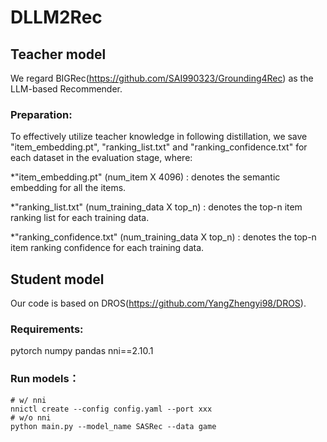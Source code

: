 # DLLM2Rec

## Teacher model
We regard BIGRec(https://github.com/SAI990323/Grounding4Rec) as the LLM-based Recommender.
### Preparation:
To effectively utilize teacher knowledge in following distillation, we save "item_embedding.pt", "ranking_list.txt" and "ranking_confidence.txt" for each dataset in the evaluation stage, where:

*"item_embedding.pt" (num_item X 4096) : denotes the semantic embedding for all the items.

*"ranking_list.txt"  (num_training_data X top_n) : denotes the top-n item ranking list for each training data.

*"ranking_confidence.txt"  (num_training_data X top_n) : denotes the top-n item ranking confidence for each training data.

## Student model
Our code is based on DROS(https://github.com/YangZhengyi98/DROS).
### Requirements:
pytorch
numpy
pandas
nni==2.10.1
### Run models：
```
# w/ nni 
nnictl create --config config.yaml --port xxx
# w/o nni
python main.py --model_name SASRec --data game  
```

